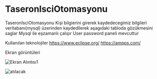 # TaseronIsciOtomasyonu
TaseronIsciOtomasyonu
Kişi bilgierini girerek kaydedecegimiz bilgileri veritabanı(mysql) üzerinden kaydedilerek aşagıdaki tabloda gözükmesini saglar
Mysql ile eşzamanlı çalışır
User password paneli mevcuttur

Kullanılan teknolojiler
https://www.eclipse.org/
https://ampps.com/






Ekran görüntüleri


![Ekran Alıntısı1](https://user-images.githubusercontent.com/94048854/197330787-efa97e36-c528-468b-8d96-6b4ba3386777.PNG)

![atılacak](https://user-images.githubusercontent.com/94048854/197330790-244d3163-a98e-45de-89bd-7bd9c5ee13d3.PNG)
